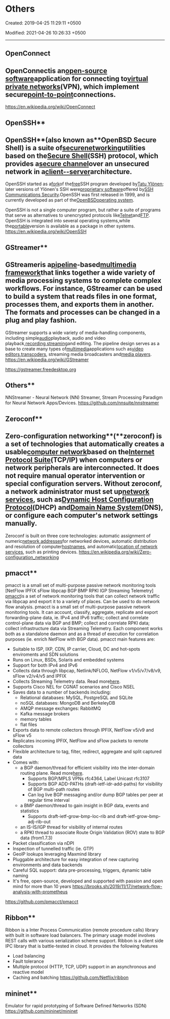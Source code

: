 # Others

Created: 2019-04-25 11:29:11 +0500

Modified: 2021-04-26 10:26:33 +0500

---

## OpenConnect

## OpenConnectis an[open-source software](https://en.wikipedia.org/wiki/Open-source_software)application for connecting to[virtual private networks](https://en.wikipedia.org/wiki/Virtual_private_network)(VPN), which implement secure[point-to-point](https://en.wikipedia.org/wiki/Point-to-point_(telecommunications))connections.
<https://en.wikipedia.org/wiki/OpenConnect>

## OpenSSH**

## OpenSSH**(also known as**OpenBSD Secure Shell) is a suite of[secure](https://en.wikipedia.org/wiki/Computer_security)[networking](https://en.wikipedia.org/wiki/Computer_network)utilities based on the[Secure Shell](https://en.wikipedia.org/wiki/Secure_Shell)(SSH) protocol, which provides a[secure channel](https://en.wikipedia.org/wiki/Secure_channel)over an unsecured network in a[client--server](https://en.wikipedia.org/wiki/Client%E2%80%93server_model)architecture.

OpenSSH started as a[fork](https://en.wikipedia.org/wiki/Fork_(software_development))of the[free](https://en.wikipedia.org/wiki/Free_software)SSH program developed by[Tatu Ylönen](https://en.wikipedia.org/wiki/Tatu_Yl%C3%B6nen); later versions of Ylönen's SSH were[proprietary software](https://en.wikipedia.org/wiki/Proprietary_software)offered by[SSH Communications Security](https://en.wikipedia.org/wiki/SSH_Communications_Security).OpenSSH was first released in 1999, and is currently developed as part of the[OpenBSD](https://en.wikipedia.org/wiki/OpenBSD)[operating system](https://en.wikipedia.org/wiki/Operating_system).

OpenSSH is not a single computer program, but rather a suite of programs that serve as alternatives to unencrypted protocols like[Telnet](https://en.wikipedia.org/wiki/Telnet)and[FTP](https://en.wikipedia.org/wiki/FTP). OpenSSH is integrated into several operating systems,while the[portable](https://en.wikipedia.org/wiki/Porting)version is available as a package in other systems.
<https://en.wikipedia.org/wiki/OpenSSH>

## GStreamer**

## GStreameris a[pipeline](https://en.wikipedia.org/wiki/Pipeline_(computing))-based[multimedia framework](https://en.wikipedia.org/wiki/Multimedia_framework)that links together a wide variety of media processing systems to complete complex workflows. For instance, GStreamer can be used to build a system that reads files in one format, processes them, and exports them in another. The formats and processes can be changed in a plug and play fashion.
GStreamer supports a wide variety of media-handling components, including simple[audio](https://en.wikipedia.org/wiki/Audio_frequency)playback, audio and video playback,[recording](https://en.wikipedia.org/wiki/Sound_recording_and_reproduction),[streaming](https://en.wikipedia.org/wiki/Streaming_media)and editing. The pipeline design serves as a base to create many types of[multimedia](https://en.wikipedia.org/wiki/Multimedia)applications such as[video editors](https://en.wikipedia.org/wiki/Video_editing),[transcoders](https://en.wikipedia.org/wiki/Transcoding), streaming media broadcasters and[media players](https://en.wikipedia.org/wiki/Media_player_(application_software)).
<https://en.wikipedia.org/wiki/GStreamer>

<https://gstreamer.freedesktop.org>

## Others**

NNStreamer - Neural Network (NN) Streamer, Stream Processing Paradigm for Neural Network Apps/Devices.
<https://github.com/nnsuite/nnstreamer>

## Zeroconf**

## Zero-configuration networking**(**zeroconf) is a set of technologies that automatically creates a usable[computer network](https://en.wikipedia.org/wiki/Computer_network)based on the[Internet Protocol Suite](https://en.wikipedia.org/wiki/Internet_Protocol_Suite)(TCP/IP) when computers or network peripherals are interconnected. It does not require manual operator intervention or special configuration servers. Without zeroconf, a network administrator must set up[network services](https://en.wikipedia.org/wiki/Network_service), such as[Dynamic Host Configuration Protocol](https://en.wikipedia.org/wiki/Dynamic_Host_Configuration_Protocol)(DHCP) and[Domain Name System](https://en.wikipedia.org/wiki/Domain_Name_System)(DNS), or configure each computer's network settings manually.
Zeroconf is built on three core technologies: automatic assignment of numeric[network addresses](https://en.wikipedia.org/wiki/Network_address)for networked devices, automatic distribution and resolution of computer[hostnames](https://en.wikipedia.org/wiki/Hostname), and automatic[location of network services](https://en.wikipedia.org/wiki/Service_discovery), such as printing devices.
<https://en.wikipedia.org/wiki/Zero-configuration_networking>

## pmacct**

pmacct is a small set of multi-purpose passive network monitoring tools [NetFlow IPFIX sFlow libpcap BGP BMP RPKI IGP Streaming Telemetry]
[pmacct](https://github.com/pmacct/pmacct)is a set of network monitoring tools that can collect network traffic via libpcap and export it to a variety of places. Can be used to do network flow analysis.
pmacct is a small set of multi-purpose passive network monitoring tools. It can account, classify, aggregate, replicate and export forwarding-plane data, ie. IPv4 and IPv6 traffic; collect and correlate control-plane data via BGP and BMP; collect and correlate RPKI data; collect infrastructure data via Streaming Telemetry. Each component works both as a standalone daemon and as a thread of execution for correlation purposes (ie. enrich NetFlow with BGP data). pmacct main features are:
-   Suitable to ISP, IXP, CDN, IP carrier, Cloud, DC and hot-spots enviroments and SDN solutions
-   Runs on Linux, BSDs, Solaris and embedded systems
-   Support for both IPv4 and IPv6
-   Collects data through libpcap, Netlink/NFLOG, NetFlow v1/v5/v7/v8/v9, sFlow v2/v4/v5 and IPFIX
-   Collects Streaming Telemetry data. Read more[here](https://github.com/pmacct/pmacct/blob/master/telemetry/README.telemetry).
-   Supports Cisco NEL for CGNAT scenarios and Cisco NSEL
-   Saves data to a number of backends including:
    -   Relational databases: MySQL, PostgreSQL and SQLite
    -   noSQL databases: MongoDB and BerkeleyDB
    -   AMQP message exchanges: RabbitMQ
    -   Kafka message brokers
    -   memory tables
    -   flat files
-   Exports data to remote collectors through IPFIX, NetFlow v5/v9 and sFlow v5
-   Replicates incoming IPFIX, NetFlow and sFlow packets to remote collectors
-   Flexible architecture to tag, filter, redirect, aggregate and split captured data
-   Comes with:
    -   a BGP daemon/thread for efficient visibility into the inter-domain routing plane. Read more[here](http://www.pmacct.net/lucente_pmacct_uknof14.pdf).
        -   Supports BGP/MPLS VPNs rfc4364, Label Unicast rfc3107
        -   Supports BGP ADD-PATHs (draft-ietf-idr-add-paths) for visibility of BGP multi-path routes
        -   Can log live BGP messaging and/or dump BGP tables per peer at regular time interval
    -   a BMP daemon/thread to gain insight in BGP data, events and statistics
        -   Supports draft-ietf-grow-bmp-loc-rib and draft-ietf-grow-bmp-adj-rib-out
    -   an IS-IS/IGP thread for visibility of internal routes
    -   a RPKI thread to associate Route Origin Validation (ROV) state to BGP data (from1.7.3)
-   Packet classification via nDPI
-   Inspection of tunnelled traffic (ie. GTP)
-   GeoIP lookups leveraging Maxmind library
-   Pluggable architecture for easy integration of new capturing environments and data backends
-   Careful SQL support: data pre-processing, triggers, dynamic table naming
-   It's free, open-source, developed and supported with passion and open mind for more than 10 years
<https://brooks.sh/2019/11/17/network-flow-analysis-with-prometheus>

<https://github.com/pmacct/pmacct>

## Ribbon**

Ribbon is a Inter Process Communication (remote procedure calls) library with built in software load balancers. The primary usage model involves REST calls with various serialization scheme support.
Ribbon is a client side IPC library that is battle-tested in cloud. It provides the following features
-   Load balancing
-   Fault tolerance
-   Multiple protocol (HTTP, TCP, UDP) support in an asynchronous and reactive model
-   Caching and batching
<https://github.com/Netflix/ribbon>

## mininet**

Emulator for rapid prototyping of Software Defined Networks (SDN)
<https://github.com/mininet/mininet>
